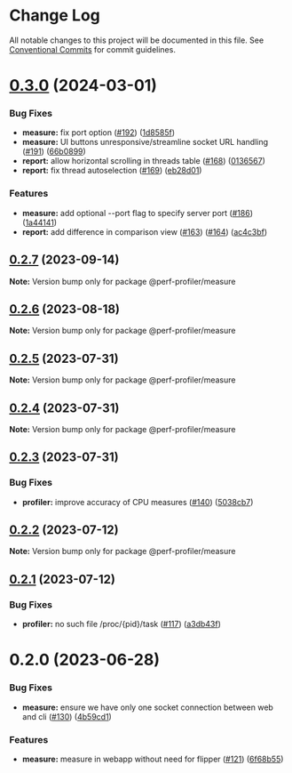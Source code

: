 # Change Log

All notable changes to this project will be documented in this file.
See [Conventional Commits](https://conventionalcommits.org) for commit guidelines.

# [0.3.0](https://github.com/bamlab/flashlight/compare/@perf-profiler/measure@0.2.7...@perf-profiler/measure@0.3.0) (2024-03-01)

### Bug Fixes

- **measure:** fix port option ([#192](https://github.com/bamlab/flashlight/issues/192)) ([1d8585f](https://github.com/bamlab/flashlight/commit/1d8585f099b91c944c6ea2741e7ca8ad9598c3b1))
- **measure:** UI buttons unresponsive/streamline socket URL handling ([#191](https://github.com/bamlab/flashlight/issues/191)) ([66b0899](https://github.com/bamlab/flashlight/commit/66b0899080ac3f7c4165db5925fb395396d0af7d))
- **report:** allow horizontal scrolling in threads table ([#168](https://github.com/bamlab/flashlight/issues/168)) ([0136567](https://github.com/bamlab/flashlight/commit/0136567f5baa2d7fe0365e9d01d174753c121a81))
- **report:** fix thread autoselection ([#169](https://github.com/bamlab/flashlight/issues/169)) ([eb28d01](https://github.com/bamlab/flashlight/commit/eb28d01af2dbb71afc08e3e7963b744486a370a6))

### Features

- **measure:** add optional --port flag to specify server port ([#186](https://github.com/bamlab/flashlight/issues/186)) ([1a44141](https://github.com/bamlab/flashlight/commit/1a441419a77d4157db6ebc793a45d2bb653d14fd))
- **report:** add difference in comparison view ([#163](https://github.com/bamlab/flashlight/issues/163)) ([#164](https://github.com/bamlab/flashlight/issues/164)) ([ac4c3bf](https://github.com/bamlab/flashlight/commit/ac4c3bfff5a28cf458fe128b67e007b53f0ae97b))

## [0.2.7](https://github.com/bamlab/android-performance-profiler/compare/@perf-profiler/measure@0.2.6...@perf-profiler/measure@0.2.7) (2023-09-14)

**Note:** Version bump only for package @perf-profiler/measure

## [0.2.6](https://github.com/bamlab/android-performance-profiler/compare/@perf-profiler/measure@0.2.5...@perf-profiler/measure@0.2.6) (2023-08-18)

**Note:** Version bump only for package @perf-profiler/measure

## [0.2.5](https://github.com/bamlab/android-performance-profiler/compare/@perf-profiler/measure@0.2.4...@perf-profiler/measure@0.2.5) (2023-07-31)

**Note:** Version bump only for package @perf-profiler/measure

## [0.2.4](https://github.com/bamlab/android-performance-profiler/compare/@perf-profiler/measure@0.2.3...@perf-profiler/measure@0.2.4) (2023-07-31)

**Note:** Version bump only for package @perf-profiler/measure

## [0.2.3](https://github.com/bamlab/android-performance-profiler/compare/@perf-profiler/measure@0.2.2...@perf-profiler/measure@0.2.3) (2023-07-31)

### Bug Fixes

- **profiler:** improve accuracy of CPU measures ([#140](https://github.com/bamlab/android-performance-profiler/issues/140)) ([5038cb7](https://github.com/bamlab/android-performance-profiler/commit/5038cb7704a551ca70ab67e1726bb6321d7f63b1))

## [0.2.2](https://github.com/bamlab/android-performance-profiler/compare/@perf-profiler/measure@0.2.1...@perf-profiler/measure@0.2.2) (2023-07-12)

**Note:** Version bump only for package @perf-profiler/measure

## [0.2.1](https://github.com/bamlab/android-performance-profiler/compare/@perf-profiler/measure@0.2.0...@perf-profiler/measure@0.2.1) (2023-07-12)

### Bug Fixes

- **profiler:** no such file /proc/{pid}/task ([#117](https://github.com/bamlab/android-performance-profiler/issues/117)) ([a3db43f](https://github.com/bamlab/android-performance-profiler/commit/a3db43f60beac4569dc7e96753497f26f7f8e605))

# 0.2.0 (2023-06-28)

### Bug Fixes

- **measure:** ensure we have only one socket connection between web and cli ([#130](https://github.com/bamlab/android-performance-profiler/issues/130)) ([4b59cd1](https://github.com/bamlab/android-performance-profiler/commit/4b59cd151bac7e04f050bb9410938bcfb233c088))

### Features

- **measure:** measure in webapp without need for flipper ([#121](https://github.com/bamlab/android-performance-profiler/issues/121)) ([6f68b55](https://github.com/bamlab/android-performance-profiler/commit/6f68b55cfaccfd18273bec96a06e9fd38d9edc5d))
